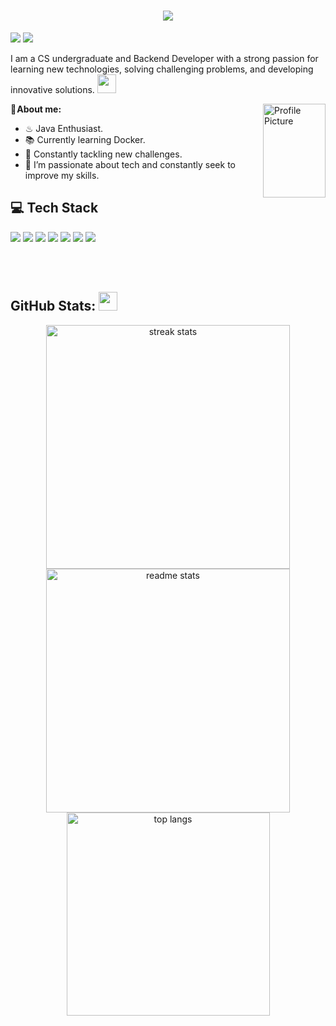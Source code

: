 
  
  <h1 align="center">
    <img src="https://readme-typing-svg.herokuapp.com/?font=Righteous&size=35&center=true&#54337EvCenter=true&color=54337E&width=500&height=70&duration=3000&lines=Hi+There!;+I+am+Erick+Patrick!;" />
  </h1>
  
  <a href="https://www.linkedin.com/in/erickmarinho2003"> <img src = "https://img.shields.io/badge/LinkedIn-0077B5?style=for-the-badge&logo=linkedin&logoColor=white"></a>
  <a href="mailto:erick.marinho2003@gmail.com"> <img src = "https://img.shields.io/badge/Gmail-D14836?style=for-the-badge&logo=gmail&logoColor=white"></a>

  I am a CS undergraduate and Backend Developer with a strong passion for learning new technologies, solving challenging problems, and developing innovative solutions.
  <img height="30" src="https://emoji.discadia.com/emojis/208230fb-3233-4c45-9c82-cf364c4cef5d.GIF?download&filename=gengar_wink.GIF">
  

</div>
<img align="right" src="https://github.com/user-attachments/assets/e88baf84-7639-4220-804d-c2b292a4b485" alt="Profile Picture" width="100" height="150" />

   **💬 About me:**  
   
  - ♨ Java Enthusiast.
  - 📚 Currently learning Docker.
  - 🚀 Constantly tackling new challenges.
  - 🤖 I’m passionate about tech and constantly seek to improve my skills.

<div>
  
## 💻 Tech Stack

<img src = "https://img.shields.io/badge/Java-ED8B00?style=for-the-badge&logo=openjdk&logoColor=white">
<img src = "https://img.shields.io/badge/Spring-6DB33F?style=for-the-badge&logo=spring&logoColor=white">
<img src = "https://img.shields.io/badge/Node.js-43853D?style=for-the-badge&logo=node.js&logoColor=white">
<img src = "https://img.shields.io/badge/Express.js-404D59?style=for-the-badge">
<img src = "https://img.shields.io/badge/Python-3776AB?style=for-the-badge&logo=python&logoColor=white">
<img src = "https://img.shields.io/badge/PostgreSQL-316192?style=for-the-badge&logo=postgresql&logoColor=white">
<img src = "https://img.shields.io/badge/MongoDB-4EA94B?style=for-the-badge&logo=mongodb&logoColor=white">

</div>

<br><br>

<div>

## GitHub Stats: <img height="30" src="https://emoji.discadia.com/emojis/6691f63e-406f-4c8f-8a67-95be59929dd7.GIF">

  <div align=center>
    <img width=390 src="https://github-readme-streak-stats-salesp07.vercel.app/?user=patrickmarinho&count_private=true&theme=tokyonight&border_radius=10" alt="streak stats"/>
    <img width=390 src="https://github-readme-stats-salesp07.vercel.app/api?username=patrickmarinho&count_private=true&show_icons=true&theme=tokyonight&rank_icon=github&border_radius=10" alt="readme stats" />
    <br/>
    <img width=325 align="center" src="https://github-readme-stats-salesp07.vercel.app/api/top-langs/?username=patrickmarinho&hide=HTML&langs_count=8&layout=compact&theme=tokyonight&border_radius=10&size_weight=0.5&count_weight=0.5&exclude_repo=github-readme-stats" alt="top langs" />
</div>

</div>

